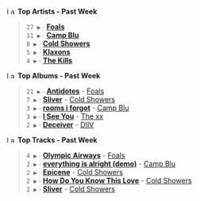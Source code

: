 <!--START_LASTFM_ARTISTS:{"period": "7day", "rows": 5}-->
<a href="https://last.fm" target="_blank"><img src="https://user-images.githubusercontent.com/17434202/215290617-e793598d-d7c9-428f-9975-156db1ba89cc.svg" alt="Last.fm Logo" width="18" height="13"/></a> **Top Artists - Past Week**

> `27 ▶️` ∙ **[Foals](https://www.last.fm/music/Foals)**<br/>
> `11 ▶️` ∙ **[Camp Blu](https://www.last.fm/music/Camp+Blu)**<br/>
> `8 ▶️` ∙ **[Cold Showers](https://www.last.fm/music/Cold+Showers)**<br/>
> `5 ▶️` ∙ **[Klaxons](https://www.last.fm/music/Klaxons)**<br/>
> `4 ▶️` ∙ **[The Kills](https://www.last.fm/music/The+Kills)**<br/>
<!--END_LASTFM_ARTISTS-->

<!--START_LASTFM_ALBUMS:{"period": "7day", "rows": 5}-->
<a href="https://last.fm" target="_blank"><img src="https://user-images.githubusercontent.com/17434202/215290617-e793598d-d7c9-428f-9975-156db1ba89cc.svg" alt="Last.fm Logo" width="18" height="13"/></a> **Top Albums - Past Week**

> `21 ▶️` ∙ **[Antidotes](https://www.last.fm/music/Foals/Antidotes)** - [Foals](https://www.last.fm/music/Foals)<br/>
> `7 ▶️` ∙ **[Sliver](https://www.last.fm/music/Cold+Showers/Sliver)** - [Cold Showers](https://www.last.fm/music/Cold+Showers)<br/>
> `3 ▶️` ∙ **[rooms i forgot](https://www.last.fm/music/Camp+Blu/rooms+i+forgot)** - [Camp Blu](https://www.last.fm/music/Camp+Blu)<br/>
> `3 ▶️` ∙ **[I See You](https://www.last.fm/music/The+xx/I+See+You)** - [The xx](https://www.last.fm/music/The+xx)<br/>
> `2 ▶️` ∙ **[Deceiver](https://www.last.fm/music/DIIV/Deceiver)** - [DIIV](https://www.last.fm/music/DIIV)<br/>
<!--END_LASTFM_ALBUMS-->

<!--START_LASTFM_TRACKS:{"period": "7day", "rows": 5}-->
<a href="https://last.fm" target="_blank"><img src="https://user-images.githubusercontent.com/17434202/215290617-e793598d-d7c9-428f-9975-156db1ba89cc.svg" alt="Last.fm Logo" width="18" height="13"/></a> **Top Tracks - Past Week**

> `4 ▶️` ∙ **[Olympic Airways](https://www.last.fm/music/Foals/_/Olympic+Airways)** - [Foals](https://www.last.fm/music/Foals)<br/>
> `2 ▶️` ∙ **[everything is alright (demo)](https://www.last.fm/music/Camp+Blu/_/everything+is+alright+(demo))** - [Camp Blu](https://www.last.fm/music/Camp+Blu)<br/>
> `2 ▶️` ∙ **[Epicene](https://www.last.fm/music/Cold+Showers/_/Epicene)** - [Cold Showers](https://www.last.fm/music/Cold+Showers)<br/>
> `2 ▶️` ∙ **[How Do You Know This Love](https://www.last.fm/music/Cold+Showers/_/How+Do+You+Know+This+Love)** - [Cold Showers](https://www.last.fm/music/Cold+Showers)<br/>
> `2 ▶️` ∙ **[Sliver](https://www.last.fm/music/Cold+Showers/_/Sliver)** - [Cold Showers](https://www.last.fm/music/Cold+Showers)<br/>
<!--END_LASTFM_TRACKS-->